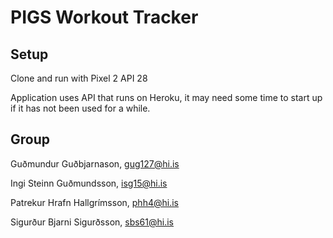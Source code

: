 # PIGS Workout Tracker

## Setup
Clone and run with Pixel 2 API 28
 
Application uses API that runs on Heroku, it may need some
time to start up if it has not been used for a while.

## Group
Guðmundur Guðbjarnason, gug127@hi.is
 
Ingi Steinn Guðmundsson, isg15@hi.is
 
Patrekur Hrafn Hallgrímsson, phh4@hi.is
 
Sigurður Bjarni Sigurðsson, sbs61@hi.is
